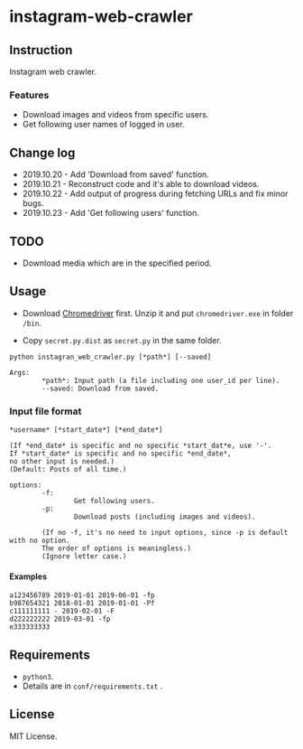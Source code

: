 # instagram-web-crawler

## Instruction

Instagram web crawler. 

### Features

-   Download images and videos from specific users. 
-   Get following user names of logged in user.

## Change log

-   2019.10.20 - Add 'Download from saved' function.
-   2019.10.21 - Reconstruct code and it's able to download videos.
-   2019.10.22 - Add output of progress during fetching URLs and fix minor bugs. 
-   2019.10.23 - Add 'Get following users' function.

## TODO

-   Download media which are in the specified period.

## Usage

-   Download [Chromedriver](https://chromedriver.chromium.org/downloads) first. Unzip it and put `chromedriver.exe` in folder `/bin`. 

-   Copy `secret.py.dist` as `secret.py` in the same folder.

```
python instagran_web_crawler.py [*path*] [--saved] 

Args:
        *path*: Input path (a file including one user_id per line).
        --saved: Download from saved.
```

### Input file format

```
*username* [*start_date*] [*end_date*]

(If *end_date* is specific and no specific *start_dat*e, use '-'. 
If *start_date* is specific and no specific *end_date*, 
no other input is needed.)
(Default: Posts of all time.)

options:
        -f: 
                Get following users.
        -p: 
                Download posts (including images and videos).

        (If no -f, it's no need to input options, since -p is default with no option. 
        The order of options is meaningless.)
        (Ignore letter case.)
```

#### Examples

```
a123456789 2019-01-01 2019-06-01 -fp
b987654321 2018-01-01 2019-01-01 -Pf
c111111111 - 2019-02-01 -F
d222222222 2019-03-01 -fp
e333333333 
```

## Requirements

-   `python3`.
-    Details are in `conf/requirements.txt` .

## License

MIT License.